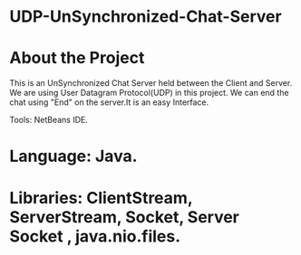 # UDP-UnSynchronized-Chat-Server
# About the Project
This is an UnSynchronized Chat Server held between the Client and Server. We are using User Datagram Protocol(UDP) in this project. We can end the chat using "End" on the server.It is an easy Interface.

Tools: NetBeans IDE.

# Language: Java.

# Libraries: ClientStream, ServerStream, Socket, Server Socket , java.nio.files.
